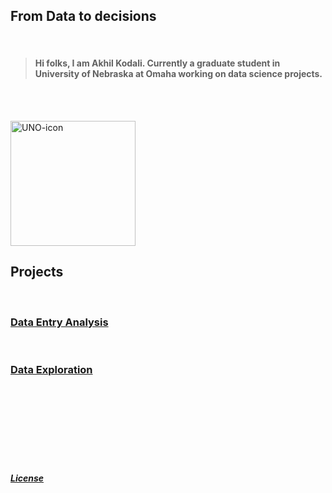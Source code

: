 ## From Data to decisions
<br>

> #### Hi folks, I am Akhil Kodali. Currently a graduate student in University of Nebraska at Omaha working on data science projects.

<br><br>



<img src="https://user-images.githubusercontent.com/89871722/132144234-51adf16c-46a2-43c8-8980-028fb745b144.jpg" alt="UNO-icon" width="200"/>


<br>

## Projects

<br>

### [Data Entry Analysis](https://www.unomaha.edu/)
<br>


### [Data Exploration](https://www.unomaha.edu/)
<br>


<br>
<br>
<br><br><br>
<br>









##### [License](https://github.com/akodali1/Data-to-decision-class/blob/main/LICENSE)

